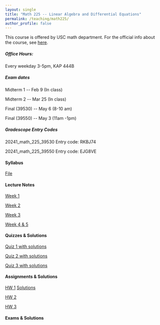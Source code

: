 ```yaml
---
layout: single
title: "Math 225 -- Linear Algebra and Differential Equations"
permalink: /teaching/math225/
author_profile: false
---
```


This course is offered by USC math department. For the official info about the course, see [here](https://dornsife.usc.edu/mathematics/math-225-linear-algebra-and-linear-differential-equations/).

##### Office Hours: 
Every weekday 3-5pm, KAP 444B

##### Exam dates
Midterm 1 -- Feb 9 (In class)

Midterm 2 -- Mar 25 (In class)

Final (39530) -- May 6 (8-10 am)

Final (39550) -- May 3 (11am -1pm)

##### Gradescope Entry Codes

20241_math_225_39530 Entry code: RKBJ74

20241_math_225_39550 Entry code: EJG8VE

#### Syllabus

[File](https://elifuskuplu.github.io/files/syllabus.pdf)

#### Lecture Notes

[Week 1](https://elifuskuplu.github.io/files/Week1.pdf)

[Week 2](https://elifuskuplu.github.io/files/Week2.pdf)

[Week 3](https://elifuskuplu.github.io/files/Week3.pdf)

[Week 4 & 5](https://elifuskuplu.github.io/files/Week4.pdf)

#### Quizzes & Solutions

[Quiz 1 with solutions](https://elifuskuplu.github.io/files/Quiz1_afternoon_session.pdf)

[Quiz 2 with solutions](https://elifuskuplu.github.io/files/Quiz2_morning_session.pdf)

[Quiz 3 with solutions](https://elifuskuplu.github.io/files/Quiz3_morning_session.pdf)

#### Assignments & Solutions

[HW 1](https://elifuskuplu.github.io/files/HW1_and_study_sheet.pdf) [Solutions](https://elifuskuplu.github.io/files/HW1_solutions.pdf)

[HW 2](https://elifuskuplu.github.io/files/HW2_and_study_sheet.pdf)

[HW 3](https://elifuskuplu.github.io/files/HW3_and_study_sheet.pdf)


#### Exams & Solutions
